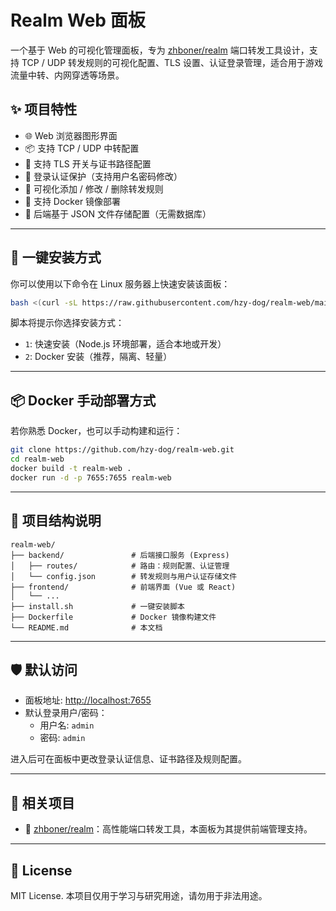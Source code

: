 # Realm Web 面板

一个基于 Web 的可视化管理面板，专为 [zhboner/realm](https://github.com/zhboner/realm) 端口转发工具设计，支持 TCP / UDP 转发规则的可视化配置、TLS 设置、认证登录管理，适合用于游戏流量中转、内网穿透等场景。

## ✨ 项目特性

- 🌐 Web 浏览器图形界面
- 📦 支持 TCP / UDP 中转配置
- 🔐 支持 TLS 开关与证书路径配置
- 👤 登录认证保护（支持用户名密码修改）
- 📁 可视化添加 / 修改 / 删除转发规则
- 🐳 支持 Docker 镜像部署
- 📌 后端基于 JSON 文件存储配置（无需数据库）

---

## 🚀 一键安装方式

你可以使用以下命令在 Linux 服务器上快速安装该面板：

```bash
bash <(curl -sL https://raw.githubusercontent.com/hzy-dog/realm-web/main/install.sh)
```

脚本将提示你选择安装方式：

- `1`: 快速安装（Node.js 环境部署，适合本地或开发）
- `2`: Docker 安装（推荐，隔离、轻量）

---

## 📦 Docker 手动部署方式

若你熟悉 Docker，也可以手动构建和运行：

```bash
git clone https://github.com/hzy-dog/realm-web.git
cd realm-web
docker build -t realm-web .
docker run -d -p 7655:7655 realm-web
```

---

## 📂 项目结构说明

```
realm-web/
├── backend/               # 后端接口服务 (Express)
│   ├── routes/            # 路由：规则配置、认证管理
│   └── config.json        # 转发规则与用户认证存储文件
├── frontend/              # 前端界面 (Vue 或 React)
│   └── ...
├── install.sh             # 一键安装脚本
├── Dockerfile             # Docker 镜像构建文件
└── README.md              # 本文档
```

---

## 🛡 默认访问

- 面板地址: [http://localhost:7655](http://localhost:7655)
- 默认登录用户/密码：
  - 用户名: `admin`
  - 密码: `admin`

进入后可在面板中更改登录认证信息、证书路径及规则配置。

---

## 📘 相关项目

- 🔗 [zhboner/realm](https://github.com/zhboner/realm)：高性能端口转发工具，本面板为其提供前端管理支持。

---

## 📄 License

MIT License. 本项目仅用于学习与研究用途，请勿用于非法用途。
